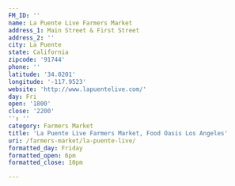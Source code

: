 ```yaml
---
FM_ID: ''
name: La Puente Live Farmers Market
address_1: Main Street & First Street
address_2: ''
city: La Puente
state: California
zipcode: '91744'
phone: ''
latitude: '34.0201'
longitude: '-117.9523'
website: 'http://www.lapuentelive.com/'
day: Fri
open: '1800'
close: '2200'
'': ''
category: Farmers Market
title: 'La Puente Live Farmers Market, Food Oasis Los Angeles'
uri: /farmers-market/la-puente-live/
formatted_day: Friday
formatted_open: 6pm
formatted_close: 10pm

---
```

